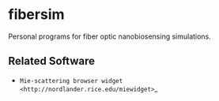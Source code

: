 fibersim
========

Personal programs for fiber optic nanobiosensing simulations.

Related Software
----------------

 - `Mie-scattering browser widget <http://nordlander.rice.edu/miewidget>`_
